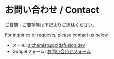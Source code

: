 # お問い合わせ / Contact

ご質問・ご要望等は下記よりご連絡ください。

For inquiries or requests, please contact us below.

- メール: [alchemist@goldsfusion.dev](mailto:alchemist@goldsfusion.dev)
- Googleフォーム: [お問い合わせフォーム](https://forms.gle/5wuLaLLp6r1XSkuf6)
